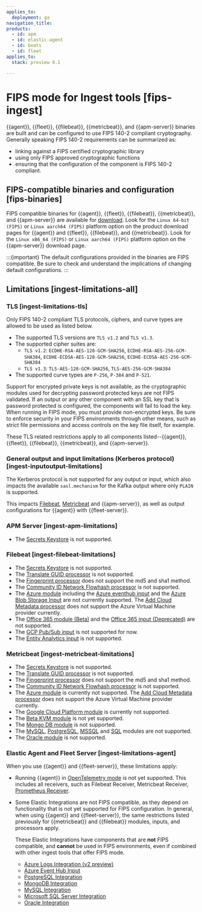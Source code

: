 ```yaml
---
applies_to:
  deployment: ga
navigation_title: 
products:
  - id: apm
  - id: elastic-agent
  - id: beats
  - id: fleet
applies_to:
  stack: preview 9.1

---
```


# FIPS mode for Ingest tools [fips-ingest]

{{agent}}, {{fleet}}, {{filebeat}}, {{metricbeat}}, and {{apm-server}} binaries are built and can be configured to use FIPS 140-2 compliant cryptography.
Generally speaking FIPS 140-2 requirements can be summarized as:
- linking against a FIPS certified cryptographic library
- using only FIPS approved cryptographic functions
- ensuring that the configuration of the component is FIPS 140-2 compliant.

## FIPS-compatible binaries and configuration [fips-binaries]

FIPS compatible binaries for {{agent}}, {{fleet}}, {{filebeat}}, {{metricbeat}}, and {{apm-server}} are available for [download](https://www.elastic.co/downloads). Look for the `Linux 64-bit (FIPS)` or `Linux aarch64 (FIPS)` platform option on the product download pages for {{agent}} and {{fleet}}, {{filebeat}}, and {{metricbeat}}. Look for the `Linux x86_64 (FIPS)` or `Linux aarch64 (FIPS)` platform option on the {{apm-server}} download page.

:::{important}
The default configurations provided in the binaries are FIPS compatible. Be sure to check and understand the implications of changing default configurations. 
:::

## Limitations [ingest-limitations-all]

### TLS [ingest-limitations-tls]

Only FIPS 140-2 compliant TLS protocols, ciphers, and curve types are allowed to be used as listed below.
* The supported TLS versions are `TLS v1.2` and `TLS v1.3`. 
* The supported cipher suites are:
  * `TLS v1.2`: `ECDHE-RSA-AES-128-GCM-SHA256`, `ECDHE-RSA-AES-256-GCM-SHA384`, `ECDHE-ECDSA-AES-128-GCM-SHA256`, `ECDHE-ECDSA-AES-256-GCM-SHA384`
  * `TLS v1.3`: `TLS-AES-128-GCM-SHA256`, `TLS-AES-256-GCM-SHA384`
* The supported curve types are `P-256`, `P-384` and `P-521`.

Support for encrypted private keys is not available, as the cryptographic modules used for decrypting password protected keys are not FIPS validated. If an output or any other component with an SSL key that is password protected is configured, the components will fail to load the key. When running in FIPS mode, you must provide non-encrypted keys.
Be sure to enforce security in your FIPS environments through other means, such as strict file permissions and access controls on the key file itself, for example. 

These TLS related restrictions apply to all components listed--{{agent}}, {{fleet}}, {{filebeat}}, {{metricbeat}}, and {{apm-server}}. 

### General output and input limitations (Kerberos protocol) [ingest-inputoutput-limitations]

The Kerberos protocol is not supported for any output or input, which also impacts the available `sasl.mechanism` for the Kafka output where only `PLAIN` is supported. 

This impacts [Filebeat](beats://reference/filebeat/configuration-kerberos.md), [Metricbeat](beats://reference/metricbeat/configuration-kerberos.md) and {{apm-server}}, as well as output configurations for {{agent}} with {{fleet-server}}. 


### APM Server [ingest-apm-limitations]

* The [Secrets Keystore](/solutions/observability/apm/secrets-keystore-for-secure-settings.md) is not supported. 

### Filebeat [ingest-filebeat-limitations]

* The [Secrets Keystore](beats://reference/filebeat/keystore.md) is not supported. 
* The [Translate GUID processor](beats://reference/filebeat/processor-translate-guid.md) is not supported.
* The [Fingerprint processor](beats://reference/filebeat/fingerprint.md) does not support the md5 and sha1 method. 
* The [Community ID Network Flowhash processor](beats://reference/filebeat/community-id.md) is not supported. 
* The [Azure module](beats://reference/filebeat/filebeat-module-azure.md) including the [Azure eventhub input](beats://reference/filebeat/filebeat-input-azure-eventhub.md) and the [Azure Blob Storage Input](https://www.elastic.co/docs/reference/beats/filebeat/filebeat-input-azure-blob-storage) are not currently supported. The [Add Cloud Metadata processor](beats://reference/filebeat/add-cloud-metadata.md) does not support the Azure Virtual Machine provider currently. 
* The [Office 365 module (Beta)](beats://reference/filebeat/filebeat-module-o365.md) and the [Office 365 input (Deprecated)](https://www.elastic.co/docs/reference/beats/filebeat/filebeat-input-o365audit) are not supported. 
* The [GCP Pub/Sub input](beats://reference/filebeat/filebeat-input-gcp-pubsub.md) is not supported for now. 
* The [Entity Analytics input](https://www.elastic.co/docs/reference/beats/filebeat/filebeat-input-entity-analytics) is not supported. 

### Metricbeat [ingest-metricbeat-limitations]

* The [Secrets Keystore](beats://reference/metricbeat/keystore.md) is not supported. 
* The [Translate GUID processor](beats://reference/metricbeat/processor-translate-guid.md) is not supported.
* The [Fingerprint processor](beats://reference/metricbeat/fingerprint.md) does not support the md5 and sha1 method. 
* The [Community ID Network Flowhash processor](beats://reference/metricbeat/community-id.md) is not supported. 
* The [Azure module](beats://reference/metricbeat/metricbeat-module-azure.md) is currently not supported. The [Add Cloud Metadata processor](beats://reference/metricbeat/add-cloud-metadata.md) does not support the Azure Virtual Machine provider currently. 
* The [Google Cloud Platform module](https://www.elastic.co/docs/reference/beats/metricbeat/metricbeat-module-gcp) is currently not supported. 
* The [Beta KVM module](beats://reference/metricbeat/metricbeat-module-kvm.md) is not yet supported.
* The [Mongo DB module](beats://reference/metricbeat/metricbeat-module-mongodb.md) is not supported. 
* The [MySQL](beats://reference/metricbeat/metricbeat-module-mysql.md), [PostgreSQL](beats://reference/metricbeat/metricbeat-module-postgresql.md), [MSSQL](beats://reference/metricbeat/metricbeat-module-mssql.md) and [SQL](beats://reference/metricbeat/metricbeat-module-sql.md) modules are not supported. 
* The [Oracle module](beats://reference/metricbeat/metricbeat-module-oracle.md) is not supported. 

### Elastic Agent and Fleet Server [ingest-limitations-agent]

When you use {{agent}} and {{fleet-server}}, these limitations apply:
* Running {{agent}} in [OpenTelemetry mode](https://github.com/elastic/elastic-agent/blob/main/internal/pkg/otel/README.md) is not yet supported. This includes all receivers, such as Filebeat Receiver, Metricbeat Receiver, [Prometheus Receiver](https://www.elastic.co/docs/reference/integrations/prometheus).
* Some Elastic Integrations are not FIPS compatible, as they depend on functionality that is not yet supported for FIPS configuration. In general, when using {{agent}} and {{fleet-server}}, the same restrictions listed previously for {{metricbeat}} and {{filebeat}} modules, inputs, and processors apply.

  These Elastic Integrations have components that are **not** FIPS compatible, and **cannot** be used in FIPS environments, even if combined with other ingest tools that offer FIPS mode. 

  - [Azure Logs Integration (v2 preview)](integration-docs://reference/azure/events.md)
  - [Azure Event Hub Input](integration-docs://reference/azure/eventhub.md)
  - [PostgreSQL Integration](integration-docs://reference/postgresql.md)
  - [MongoDB Integration](integration-docs://reference/mongodb.md)
  - [MySQL Integration](integration-docs://reference/mysql.md)
  - [Microsoft SQL Server Integration](integration-docs://reference/microsoft_sqlserver.md)
  - [Oracle Integration](integration-docs://reference/oracle.md)

